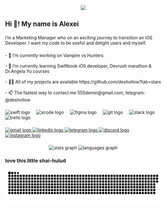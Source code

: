 <div align="center">
  <img height="200" src="https://s6.ezgif.com/tmp/ezgif-6-08f3084ddc.gif"  />
</div>

###

<h2 align="left">Hi 👋! My name is Alexei</h2>

###

<p align="left">I’m a Marketing Manager who on an exciting journey to transition an iOS Developer. I want my code to be useful and delight users and myself.</p>

###

<p align="left">- 🔭 I’m currently working on Vampire vs Hunters<br><br>- 🌱 I’m currently learning Swiftbook iOS developer, Devrush marathon & Dr.Angela Yu courses<br><br>- 👨‍💻 All of my projects are available https://github.com/deshollow?tab=stars<br><br>- 📫 The fastest way to contact me 555demin@gmail.com, telegram: @deshollow</p>

###

<div align="left">
  <img src="https://cdn.jsdelivr.net/gh/devicons/devicon/icons/swift/swift-original.svg" height="30" alt="swift logo"  />
  <img width="12" />
  <img src="https://cdn.jsdelivr.net/gh/devicons/devicon/icons/xcode/xcode-original.svg" height="30" alt="xcode logo"  />
  <img width="12" />
  <img src="https://cdn.jsdelivr.net/gh/devicons/devicon/icons/figma/figma-original.svg" height="30" alt="figma logo"  />
  <img width="12" />
  <img src="https://cdn.jsdelivr.net/gh/devicons/devicon/icons/git/git-original.svg" height="30" alt="git logo"  />
  <img width="12" />
  <img src="https://cdn.jsdelivr.net/gh/devicons/devicon/icons/slack/slack-original.svg" height="30" alt="slack logo"  />
  <img width="12" />
  <img src="https://cdn.jsdelivr.net/gh/devicons/devicon/icons/trello/trello-plain.svg" height="30" alt="trello logo"  />
</div>

###

<div align="left">
  <a href="https://www.google.com/intl/ru/gmail/about/" target="_blank">
    <img src="https://img.shields.io/static/v1?message=Gmail&logo=gmail&label=555demin@gmail.com%20-%3E&color=D14836&logoColor=white&labelColor=&style=for-the-badge" height="35" alt="gmail logo"  />
  </a>
  <a href="https://ru.linkedin.com/in/alexei-demin" target="_blank">
    <img src="https://img.shields.io/static/v1?message=LinkedIn&logo=linkedin&label=alexei-demin%20-%3E&color=0077B5&logoColor=white&labelColor=&style=for-the-badge" height="35" alt="linkedin logo"  />
  </a>
  <a href="https://web.telegram.org/a/" target="_blank">
    <img src="https://img.shields.io/static/v1?message=Telegram&logo=telegram&label=@deshollow%20-%3E&color=2CA5E0&logoColor=white&labelColor=&style=for-the-badge" height="35" alt="telegram logo"  />
  </a>
  <a href="https://discord.com/" target="_blank">
    <img src="https://img.shields.io/static/v1?message=Discord&logo=discord&label=deshollow%20-%3E&color=7289DA&logoColor=white&labelColor=&style=for-the-badge" height="35" alt="discord logo"  />
  </a>
  <a href="https://www.instagram.com/deshollow?igsh=NWZ4bHkxOWYxYXB0&utm_source=qr" target="_blank">
    <img src="https://img.shields.io/static/v1?message=Instagram&logo=instagram&label=deshollow%20-%3E&color=E4405F&logoColor=white&labelColor=&style=for-the-badge" height="35" alt="instagram logo"  />
  </a>
</div>

###

<div align="center">
  <img src="https://github-readme-stats.vercel.app/api?username=deshollow&hide_title=false&hide_rank=false&show_icons=true&include_all_commits=true&count_private=true&disable_animations=false&theme=dracula&locale=en&hide_border=false&order=1" height="150" alt="stats graph"  />
  <img src="https://github-readme-stats.vercel.app/api/top-langs?username=deshollow&locale=en&hide_title=false&layout=compact&card_width=320&langs_count=5&theme=dracula&hide_border=false&order=2" height="150" alt="languages graph"  />
</div>

### love this little shai-hulud

<picture>
  <source media="(prefers-color-scheme: dark)" srcset="https://raw.githubusercontent.com/deshollow/deshollow/output/github-contribution-grid-snake-dark.svg">
  <source media="(prefers-color-scheme: light)" srcset="https://raw.githubusercontent.com/deshollow/deshollow/output/github-contribution-grid-snake.svg">
  <img alt="github contribution grid snake animation" src="https://raw.githubusercontent.com/deshollow/deshollow/output/github-contribution-grid-snake.svg">
</picture>
